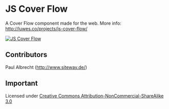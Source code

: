 # JS Cover Flow
A Cover Flow component made for the web. More info: http://luwes.co/projects/js-cover-flow/

[![JS Cover Flow](https://raw.github.com/luwes/js-cover-flow/master/preview.png)](http://luwes.co/labs/js-cover-flow/)

## Contributors
Paul Albrecht (http://www.siteway.de/)

## Important
Licensed under [Creative Commons Attribution-NonCommercial-ShareAlike 3.0](http://creativecommons.org/licenses/by-nc-sa/3.0/)